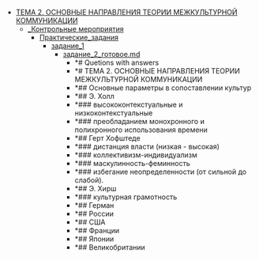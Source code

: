 - <a href = "F:\Node_projects\Node_Way\NBase\_Md\_Index\_TGUniversitet\I_kurs\Теория_и_практика_межкультурной_коммуникации_pdf\ТЕМА 2. ОСНОВНЫЕ НАПРАВЛЕНИЯ ТЕОРИИ МЕЖКУЛЬТУРНОЙ КОММУНИКАЦИИ\cat.ТЕМА 2. ОСНОВНЫЕ НАПРАВЛЕНИЯ ТЕОРИИ МЕЖКУЛЬТУРНОЙ КОММУНИКАЦИИ\dir.ТЕМА 2. ОСНОВНЫЕ НАПРАВЛЕНИЯ ТЕОРИИ МЕЖКУЛЬТУРНОЙ КОММУНИКАЦИИ.md">ТЕМА 2. ОСНОВНЫЕ НАПРАВЛЕНИЯ ТЕОРИИ МЕЖКУЛЬТУРНОЙ КОММУНИКАЦИИ</a>
    - <a href = "F:\Node_projects\Node_Way\NBase\_Md\_Index\_TGUniversitet\I_kurs\Теория_и_практика_межкультурной_коммуникации_pdf\ТЕМА 2. ОСНОВНЫЕ НАПРАВЛЕНИЯ ТЕОРИИ МЕЖКУЛЬТУРНОЙ КОММУНИКАЦИИ\_Контрольные мероприятия\cat._Контрольные мероприятия\dir._Контрольные мероприятия.md">_Контрольные мероприятия</a>
        - <a href = "F:\Node_projects\Node_Way\NBase\_Md\_Index\_TGUniversitet\I_kurs\Теория_и_практика_межкультурной_коммуникации_pdf\ТЕМА 2. ОСНОВНЫЕ НАПРАВЛЕНИЯ ТЕОРИИ МЕЖКУЛЬТУРНОЙ КОММУНИКАЦИИ\_Контрольные мероприятия\Практические_задания\cat.Практические_задания\dir.Практические_задания.md">Практические_задания</a>
            - <a href = "F:\Node_projects\Node_Way\NBase\_Md\_Index\_TGUniversitet\I_kurs\Теория_и_практика_межкультурной_коммуникации_pdf\ТЕМА 2. ОСНОВНЫЕ НАПРАВЛЕНИЯ ТЕОРИИ МЕЖКУЛЬТУРНОЙ КОММУНИКАЦИИ\_Контрольные мероприятия\Практические_задания\задание_1\cat.задание_1\dir.задание_1.md">задание_1</a>
                - <a href = "F:\Node_projects\Node_Way\NBase\_Md\_Index\_TGUniversitet\I_kurs\Теория_и_практика_межкультурной_коммуникации_pdf\ТЕМА 2. ОСНОВНЫЕ НАПРАВЛЕНИЯ ТЕОРИИ МЕЖКУЛЬТУРНОЙ КОММУНИКАЦИИ\_Контрольные мероприятия\Практические_задания\задание_1\задание_2_готовое.md">задание_2_готовое.md</a>
                    - *# Quetions with answers
                    - *# ТЕМА 2. ОСНОВНЫЕ НАПРАВЛЕНИЯ ТЕОРИИ МЕЖКУЛЬТУРНОЙ КОММУНИКАЦИИ
                    - *## Основные параметры в сопоставлении культур
                    - *## Э. Холл
                    - *### высококонтекстуальные и низкоконтекстуальные
                    - *### преобладанием монохронного и полихронного использования времени
                    - *## Герт Хофштеде
                    - *### дистанция власти   (низкая - высокая)
                    - *### коллективизм-индивидуализм
                    - *### маскулинность-феминность
                    - *### избегание неопределенности (от сильной до слабой).  
                    - *## Э. Хирш
                    - *### культурная грамотность 
                    - *## Герман
                    - *## России 
                    - *## США
                    - *## Франции
                    - *## Японии
                    - *## Великобритании
            
        
    
